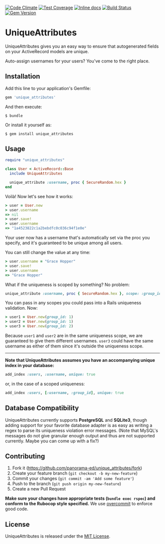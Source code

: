 [![Code Climate](https://codeclimate.com/github/panorama-ed/unique_attributes/badges/gpa.svg)](https://codeclimate.com/github/panorama-ed/unique_attributes) [![Test Coverage](https://codeclimate.com/github/panorama-ed/unique_attributes/badges/coverage.svg)](https://codeclimate.com/github/panorama-ed/unique_attributes) [![Inline docs](http://inch-ci.org/github/panorama-ed/unique_attributes.png)](http://inch-ci.org/github/panorama-ed/unique_attributes) [![Build Status](https://travis-ci.org/panorama-ed/unique_attributes.svg)](https://travis-ci.org/panorama-ed/unique_attributes) [![Gem Version](https://badge.fury.io/rb/unique_attributes.svg)](http://badge.fury.io/rb/unique_attributes)

# UniqueAttributes

UniqueAttributes gives you an easy way to ensure that autogenerated fields on
your ActiveRecord models are unique.

Auto-assign usernames for your users? You've come to the right place.

## Installation

Add this line to your application's Gemfile:

```ruby
gem 'unique_attributes'
```

And then execute:

    $ bundle

Or install it yourself as:

    $ gem install unique_attributes

## Usage

```ruby
require "unique_attributes"

class User < ActiveRecord::Base
  include UniqueAttributes

  unique_attribute :username, proc { SecureRandom.hex }
end
```

Voilà! Now let's see how it works:

```ruby
> user = User.new
> user.username
=> nil
> user.save!
> user.username
=> "1a4523822c1a2bebdfc0c036c94f1e0e"
```

Your user now has a username that's automatically set via the proc you specify,
and it's guaranteed to be unique among all users.

You can still change the value at any time:
```ruby
> user.username = "Grace Hopper"
> user.save!
> user.username
=> "Grace Hopper"
```

What if the uniqueness is scoped by something? No problem:
```ruby
unique_attribute :username, proc { SecureRandom.hex }, scope: :group_id
```

You can pass in any scopes you could pass into a Rails uniqueness validation.
Now:
```ruby
> user1 = User.new(group_id: 1)
> user2 = User.new(group_id: 1)
> user3 = User.new(group_id: 2)
```

Because `user1` and `user2` are in the same uniqueness scope, we are guaranteed
to give them different usernames. `user3` could have the same username as either
of them since it's outside the uniqueness scope.

-----

**Note that UniqueAttributes assumes you have an accompanying unique
index in your database:**
```ruby
add_index :users, :username, unique: true
```

or, in the case of a scoped uniqueness:
```ruby
add_index :users, [:username, :group_id], unique: true
```

## Database Compatibility

UniqueAttributes currently supports **PostgreSQL** and **SQLite3**, though
adding support for your favorite database adapter is as easy as writing a regex
to parse its uniqueness violation error messages. (Note that MySQL's messages do
not give granular enough output and thus are not supported currently. Maybe you
can come up with a fix?)

## Contributing

1. Fork it (https://github.com/panorama-ed/unique_attributes/fork)
2. Create your feature branch (`git checkout -b my-new-feature`)
3. Commit your changes (`git commit -am 'Add some feature'`)
4. Push to the branch (`git push origin my-new-feature`)
5. Create a new Pull Request

**Make sure your changes have appropriate tests (`bundle exec rspec`)
and conform to the Rubocop style specified.** We use
[overcommit](https://github.com/causes/overcommit) to enforce good code.

## License

UniqueAttributes is released under the
[MIT License](https://github.com/panorama-ed/unique_attributes/blob/master/LICENSE.txt).
